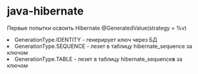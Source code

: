 # java-hibernate

Первые попытки освоить Hibernate
@GeneratedValue(strategy = %v)
<li>GenerationType.IDENTITY - генерирует ключ через БД
<li>GenerationType.SEQUENCE - лезет в таблицу hibernate_sequence за ключом
<li>GenerationType.TABLE - лезет в таблицу hibernate_sequence<b>s</b> за ключом
